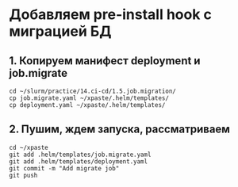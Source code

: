 # Добавляем pre-install hook с миграцией БД

## 1. Копируем манифест deployment и job.migrate

```
cd ~/slurm/practice/14.ci-cd/1.5.job.migration/
cp job.migrate.yaml ~/xpaste/.helm/templates/
cp deployment.yaml ~/xpaste/.helm/templates/
```

## 2. Пушим, ждем запуска, рассматриваем

```
cd ~/xpaste
git add .helm/templates/job.migrate.yaml
git add .helm/templates/deployment.yaml
git commit -m "Add migrate job"
git push
```
